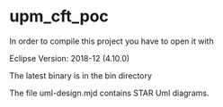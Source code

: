# upm_cft_poc

In order to compile this project you have to open it with

Eclipse
Version: 2018-12 (4.10.0)

The latest binary is in the bin directory


The file uml-design.mjd contains STAR Uml diagrams.